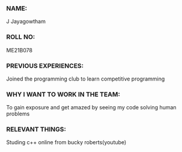 ### NAME:
J Jayagowtham
### ROLL NO:
ME21B078
### PREVIOUS EXPERIENCES:
Joined the programming club to learn competitive programming
### WHY I WANT TO WORK IN THE TEAM:
To gain exposure and get amazed by seeing my code solving human problems
### RELEVANT THINGS:
Studing c++ online from bucky roberts(youtube)

